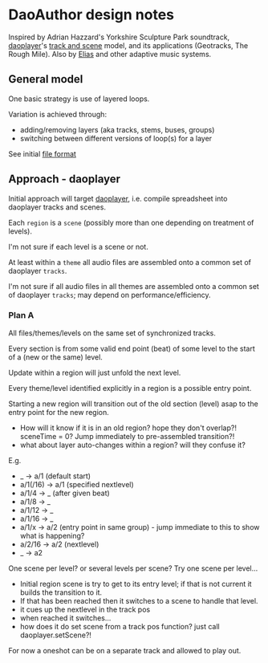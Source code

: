 # DaoAuthor design notes

Inspired by Adrian Hazzard's Yorkshire Sculpture Park soundtrack, 
[daoplayer](https://github.com/cgreenhalgh/daoplayer)'s 
[track and scene](https://github.com/cgreenhalgh/daoplayer/blob/master/docs/fileformat.md)
model, and its applications (Geotracks, The Rough Mile). 
Also by [Elias](https://www.eliassoftware.com/) and other 
adaptive music systems.

## General model

One basic strategy is use of layered loops.

Variation is achieved through:
- adding/removing layers (aka tracks, stems, buses, groups)
- switching between different versions of loop(s) for a layer

See initial [file format](fileformat.md)

## Approach - daoplayer

Initial approach will target [daoplayer](https://github.com/cgreenhalgh/daoplayer),
i.e. compile spreadsheet into daoplayer tracks and scenes.

Each `region` is a `scene` (possibly more than one depending on treatment of levels).

I'm not sure if each level is a scene or not.

At least within a `theme` all audio files are assembled onto a common set of daoplayer `tracks`.

I'm not sure if all audio files in all themes are assembled onto a common set of daoplayer `tracks`; may depend on performance/efficiency.

### Plan A

All files/themes/levels on the same set of synchronized tracks.

Every section is from some valid end point (beat) of some level to the start of a (new or the same) level.

Update within a region will just unfold the next level.

Every theme/level identified explicitly in a region is a possible entry point.

Starting a new region will transition out of the old section (level) asap to the entry point for the new region.
- How will it know if it is in an old region? hope they don't overlap?! sceneTime = 0? Jump immediately to pre-assembled transition?!
- what about layer auto-changes within a region? will they confuse it?

E.g.
- _ -> a/1 (default start)
- a/1(/16) -> a/1 (specified nextlevel)
- a/1/4 -> _ (after given beat)
- a/1/8 -> _
- a/1/12 -> _
- a/1/16 -> _
- a/1/x -> a/2 (entry point in same group) - jump immediate to this to show what is happening?
- a/2/16 -> a/2 (nextlevel)
- _ -> a2

One scene per level? or several levels per scene? 
Try one scene per level...

- Initial region scene is try to get to its entry level; if that is not current it builds the transition to it.
- If that has been reached then it switches to a scene to handle that level.
- it cues up the nextlevel in the track pos
- when reached it switches...
- how does it do set scene from a track pos function? just call daoplayer.setScene?!

For now a oneshot can be on a separate track and allowed to play out.